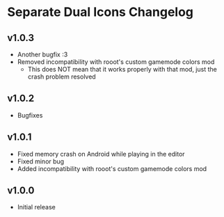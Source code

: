 # Separate Dual Icons Changelog
## v1.0.3
- Another bugfix :3
- Removed incompatibility with rooot's custom gamemode colors mod
  - This does NOT mean that it works properly with that mod, just the crash problem resolved
## v1.0.2
- Bugfixes
## v1.0.1
- Fixed memory crash on Android while playing in the editor
- Fixed minor bug
- Added incompatibility with rooot's custom gamemode colors mod
## v1.0.0
- Initial release